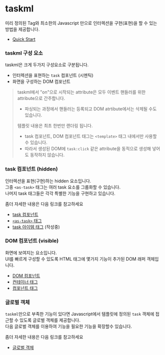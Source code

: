# taskml

미리 정의된 Tag와 최소한의 Javascript 만으로 인터렉션을 구현(표현)을 할 수 있는 방법을 제공합니다.

* [Quick Start](./doc/taskml)

### taskml 구성 요소

taskml은 크게 두가지 구성요소로 구분됩니다.

* 인터렉션을 표현하는 `task` 컴포넌트 (시멘틱)
* 화면을 구성하는 DOM 컴포넌트

> taskml에서 "on"으로 시작되는 attribute은 모두 이벤트 핸들러를 위한 attribute으로 간주합니다.
> * 파싱되는 과정에서 핸들러는 등록되고 DOM atrtibute에서는 삭제될 수도 있습니다.
>
>
> 템플릿 내용은 최초 한번만 랜더링 됩니다.
> * task 컴포넌트, DOM 컴포넌트 태그는 `<template>` 태그 내에서만 사용할 수 있습니다.
> * 따라서 생성된 DOM에 `task:click` 같은 attribute을 동적으로 생성해 넣어도 동작하지 않습니다.

### task 컴포넌트 (hidden)

인터렉션을 표현(구현)하는 hidden 요소입니다.  
그중 `<as-task>` 태그는 여러 task 요소를 그룹화할 수 있습니다.  
나머지 task 태그들은 각각 특별한 기능을 구현하고 있습니다.

좀더 자세한 내용은 다음 링크를 참고하세요

- [task 컴포넌트](./doc/task%20컴포넌트)
- [`<as-task>` 태그](./doc/task/as-task%20태그)
- [task 아이템 태그](./doc/task/task%20내장%20객체) (작성중)

### DOM 컴포넌트 (visible)

화면에 보여지는 요소입니다.    
UI를 빠르게 구성할 수 있도록 HTML 태그에 몇가지 기능이 추가된 DOM 래퍼 객체입니다.

- [DOM 컴포넌트](./doc/DOM%20컴포넌트)
- [컨테이너 태그](./doc/component/컨테이너%20요소)
- [컴포넌트 태그](./doc/component/컴포넌트%20요소)

### 글로벌 객체

`taskml`만으로 부족한 기능이 있다면 Javascript에서 템플릿에 정의된 `task` 객체에 접근할 수 있도록 글로벌 객체를 제공합니다.  
다음 글로벌 객체를 이용하여 기능을 필요한 기능을 확장할수 있습니다.

좀더 자세한 내용은 다음 링크를 참고하세요
- [글로벌 객체](./doc/글로벌%20객체)

